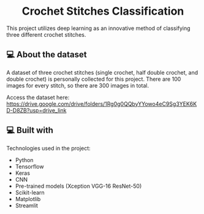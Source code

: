 <h1 align="center" id="title">Crochet Stitches Classification</h1>

<p id="description">This project utilizes deep learning as an innovative method of classifying three different crochet stitches.</p>

<h2>💻 About the dataset</h2>
A dataset of three crochet stitches (single crochet, half double crochet, and double crochet) is personally collected for this project. There are 100 images for every stitch, so there are 300 images in total.

Access the dataset here:
https://drive.google.com/drive/folders/1Rg0g0QQbyYYowo4eC9Sg3YEK6KD-D8ZB?usp=drive_link

  
<h2>💻 Built with</h2>

Technologies used in the project:

*   Python
*   Tensorflow
*   Keras
*   CNN
*   Pre-trained models (Xception VGG-16 ResNet-50)
*   Scikit-learn
*   Matplotlib
*   Streamlit

